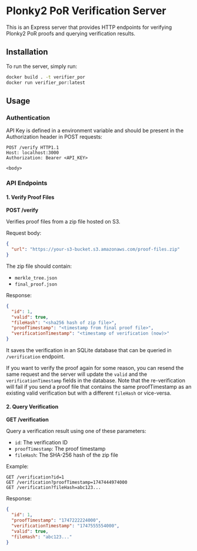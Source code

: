 # Plonky2 PoR Verification Server

This is an Express server that provides HTTP endpoints for verifying Plonky2 PoR proofs and querying verification results.

## Installation

To run the server, simply run:

```bash
docker build . -t verifier_por
docker run verifier_por:latest
```

## Usage

### Authentication

API Key is defined in a environment variable and should be present in the Authorization header in POST requests:

```http
POST /verify HTTP1.1
Host: localhost:3000
Authorization: Bearer <API_KEY>

<body>
```

### API Endpoints

#### 1. Verify Proof Files

**POST /verify**

Verifies proof files from a zip file hosted on S3.

Request body:
```json
{
  "url": "https://your-s3-bucket.s3.amazonaws.com/proof-files.zip"
}
```

The zip file should contain:
- `merkle_tree.json`
- `final_proof.json`

Response:
```json
{
  "id": 1,
  "valid": true,
  "fileHash": "<sha256 hash of zip file>",
  "proofTimestamp": "<timestamp from final proof file>",
  "verificationTimestamp": "<timestamp of verification (now)>"
}
```

It saves the verification in an SQLite database that can be queried in `/verification` endpoint. 

If you want to verify the proof again for some reason, you can resend the same request and the server will update the `valid` and the `verificationTimestamp` fields in the database. Note that the re-verification will fail if you send a proof file that contains the same proofTimestamp as an existing valid verification but with a different `fileHash` or vice-versa.

#### 2. Query Verification

**GET /verification**

Query a verification result using one of these parameters:
- `id`: The verification ID
- `proofTimestamp`: The proof timestamp
- `fileHash`: The SHA-256 hash of the zip file

Example:
```
GET /verification?id=1
GET /verification?proofTimestamp=1747444974000
GET /verification?fileHash=abc123...
```

Response:
```json
{
  "id": 1,
  "proofTimestamp": "1747222224000",
  "verificationTimestamp": "1747555554000",
  "valid": true,
  "fileHash": "abc123..."
}
```
